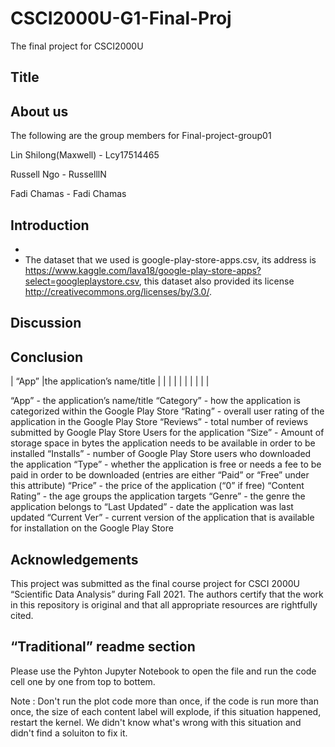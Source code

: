 # CSCI2000U-G1-Final-Proj
The final project for CSCI2000U

## Title


## About us
The following are the group members for Final-project-group01  


Lin Shilong(Maxwell) - Lcy17514465

Russell Ngo - RusselllN

Fadi Chamas - Fadi Chamas


## Introduction
* 
* The dataset that we used is google-play-store-apps.csv, its address is https://www.kaggle.com/lava18/google-play-store-apps?select=googleplaystore.csv, this dataset also provided its license http://creativecommons.org/licenses/by/3.0/.

## Discussion


## Conclusion
| “App”  |the application’s name/title   |
|   |   |
|   |   |
|   |   | 



“App” - the application’s name/title
	“Category” - how the application is categorized within the Google Play Store
	“Rating” - overall user rating of the application in the Google Play Store
“Reviews” - total number of reviews submitted by Google Play Store Users for the application
“Size” - Amount of storage space in bytes the application needs to be available in order to be installed
“Installs” - number of Google Play Store users who downloaded the application
“Type” - whether the application is free or needs a fee to be paid in order to be downloaded (entries are either “Paid” or “Free” under this attribute)
“Price” - the price of the application (“0” if free)
“Content Rating” - the age groups the application targets
“Genre” - the genre the application belongs to
“Last Updated” - date the application was last updated
“Current Ver” - current version of the application that is available for installation on the Google Play Store




## Acknowledgements
This project was submitted as the final course project for CSCI 2000U “Scientific Data Analysis” during Fall 2021. The authors certify that the work in this repository is original and that all appropriate resources are rightfully cited.

## “Traditional” readme section
Please use the Pyhton Jupyter Notebook to open the file and run the code cell one by one from top to bottem.

Note : Don't run the plot code more than once, if the code is run more than once, the size of each content label will explode, if this situation happened, restart the kernel. We didn't know what's wrong with this situation and didn't find a soluiton to fix it.
